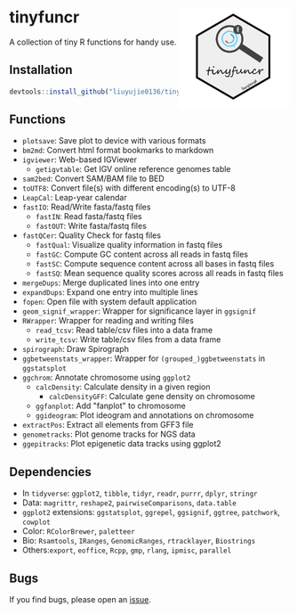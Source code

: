 # tinyfuncr <img src="logo-tinyfuncr.png" width=200 align="right" />

A collection of tiny R functions for handy use.

## Installation

```r
devtools::install_github("liuyujie0136/tinyfuncr")
```

## Functions

* `plotsave`: Save plot to device with various formats
* `bm2md`: Convert html format bookmarks to markdown
* `igviewer`: Web-based IGViewer
  * `getigvtable`: Get IGV online reference genomes table
* `sam2bed`: Convert SAM/BAM file to BED
* `toUTF8`: Convert file(s) with different encoding(s) to UTF-8
* `LeapCal`: Leap-year calendar
* `fastIO`: Read/Write fasta/fastq files
  * `fastIN`: Read fasta/fastq files
  * `fastOUT`: Write fasta/fastq files
* `fastQCer`: Quality Check for fastq files
  * `fastQual`: Visualize quality information in fastq files
  * `fastGC`: Compute GC content across all reads in fastq files
  * `fastSC`: Compute sequence content across all bases in fastq files
  * `fastSQ`: Mean sequence quality scores across all reads in fastq files
* `mergeDups`: Merge duplicated lines into one entry
* `expandDups`: Expand one entry into multiple lines
* `fopen`: Open file with system default application
* `geom_signif_wrapper`: Wrapper for significance layer in `ggsignif`
* `RWrapper`: Wrapper for reading and writing files
  * `read_tcsv`: Read table/csv files into a data frame
  * `write_tcsv`: Write table/csv files from a data frame
* `spirograph`: Draw Spirograph
* `ggbetweenstats_wrapper`: Wrapper for `(grouped_)ggbetweenstats` in `ggstatsplot`
* `ggchrom`: Annotate chromosome using `ggplot2`
  * `calcDensity`: Calculate density in a given region
    * `calcDensityGFF`: Calculate gene density on chromosome
  * `ggfanplot`: Add "fanplot" to chromosome
  * `ggideogram`: Plot ideogram and annotations on chromosome
* `extractPos`: Extract all elements from GFF3 file
* `genometracks`: Plot genome tracks for NGS data
* `ggepitracks`: Plot epigenetic data tracks using ggplot2

## Dependencies

* In `tidyverse`: `ggplot2`, `tibble`, `tidyr`, `readr`, `purrr`, `dplyr`, `stringr`
* Data: `magrittr`, `reshape2`, `pairwiseComparisons`, `data.table`
* `ggplot2` extensions: `ggstatsplot`, `ggrepel`, `ggsignif`, `ggtree`, `patchwork`, `cowplot`
* Color: `RColorBrewer`, `paletteer`
* Bio: `Rsamtools`, `IRanges`, `GenomicRanges`, `rtracklayer`, `Biostrings`
* Others:`export`, `eoffice`, `Rcpp`, `gmp`, `rlang`, `ipmisc`, `parallel`

## Bugs

If you find bugs, please open an [issue](https://github.com/liuyujie0136/tinyfuncr/issues).
